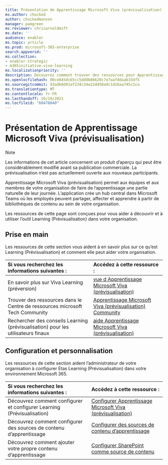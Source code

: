 ```yaml
---
title: Présentation de Apprentissage Microsoft Viva (prévisualisation)
ms.author: chucked
author: chuckedmonson
manager: pamgreen
ms.reviewer: chrisarnoldmsft
ms.date: ''
audience: enabler
ms.topic: article
ms.prod: microsoft-365-enterprise
search.appverid: ''
ms.collection:
- enabler-strategic
- m365initiative-viva-learning
ms.localizationpriority: ''
description: Découvrez comment trouver des ressources pour Apprentissage Microsoft Viva (prévisualisation).
ms.openlocfilehash: 00ce845dcb5cc5dd8b86620c7e7aafddaab334f5
ms.sourcegitcommit: 43adb0d91af234c34e22d450a9c1d26aa745c2ca
ms.translationtype: MT
ms.contentlocale: fr-FR
ms.lasthandoff: 10/19/2021
ms.locfileid: "60478840"
---
```

# <a name="introduction-to-microsoft-viva-learning-preview"></a>Présentation de Apprentissage Microsoft Viva (prévisualisation)

> [!NOTE]
> Les informations de cet article concernent un produit d’aperçu qui peut être considérablement modifié avant sa publication commerciale. La prévisualisation n’est pas actuellement ouverte aux nouveaux participants.

Apprentissage Microsoft Viva (prévisualisation) permet aux équipes et aux membres de votre organisation de faire de l’apprentissage une partie naturelle de leur journée. L’application crée un hub central dans Microsoft Teams où les employés peuvent partager, affecter et apprendre à partir de bibliothèques de contenu au sein de votre organisation.

Les ressources de cette page sont conçues pour vous aider à découvrir et à utiliser l’outil Learning (Prévisualisation) dans votre organisation.

## <a name="get-started"></a>Prise en main

Les ressources de cette section vous aident à en savoir plus sur ce qu’est Learning (Prévisualisation) et comment elle peut aider votre organisation.

| Si vous recherchez les informations suivantes : | Accédez à cette ressource : |
|:-----|:-----|
|En savoir plus sur Viva Learning (préversion)|[vue d Apprentissage Microsoft Viva (prévisualisation)](overview-viva-learning.md)|
|Trouver des ressources dans le Centre de ressources microsoft Tech Community|[Apprentissage Microsoft Viva (prévisualisation) Community](https://resources.techcommunity.microsoft.com/viva-learning/)|
|Rechercher des conseils Learning (prévisualisation) pour les utilisateurs finaux|[aide Apprentissage Microsoft Viva (prévisualisation)](https://support.microsoft.com/office/learning-preview-app-01bfed12-c327-41e0-a68f-7fa527dcc98a)|

## <a name="set-up-and-administration"></a>Configuration et personnalisation

Les ressources de cette section aident l’administrateur de votre organisation à configurer Etas Learning (Prévisualisation) dans votre environnement Microsoft 365.

| Si vous recherchez les informations suivantes : | Accédez à cette ressource : |
|:-----|:-----|
|Découvrez comment configurer et configurer Learning (Prévisualisation)|[Configurer Apprentissage Microsoft Viva (prévisualisation)](set-up-teams-admin-center.md)|
|Découvrez comment configurer des sources de contenu d’apprentissage|[Configurer des sources de contenu d’apprentissage](content-sources-365-admin-center.md)|
|Découvrez comment ajouter votre propre contenu d’apprentissage|[Configurer SharePoint comme source de contenu](configure-sharepoint-content-source.md)|





